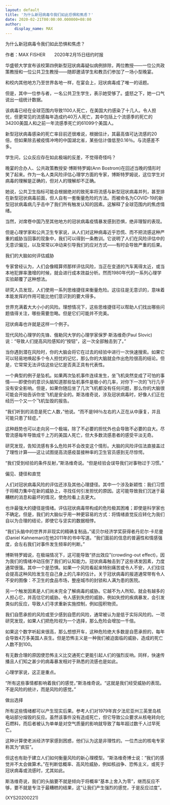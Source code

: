 ```yaml
---
layout: default
title: '为什么新冠病毒令我们如此恐惧和焦虑？'
date: 2020-02-21T00:00:00.000000+08:00
author:
    display_name: MAX
---
```


为什么新冠病毒令我们如此恐惧和焦虑？

作者：MAX FISHER　　2020年2月15日纽约时报

华盛顿大学宣布该校第四例新型冠状病毒疑似病例排除，两位教授——一位公共政策教授和一位公共卫生教授——随即邀请学生和教员们参加了一场小型晚宴。

和校内其他地方乃至世界各地一样，在宴会上，冠状病毒成了唯一的话题。

但是，其中一位参与者，一名公共卫生学生，表示她受够了。盛怒之下，她一口气说出一组统计数据。

该病毒已经在全球范围内导致1100人死亡，在美国大约感染了十几人。令人担忧，但更常见的流感每年造成约40万人死亡，其中包括上个流感季的死亡的34200美国人和之前一年流感季死亡的61099个美国人。

新型冠状病毒感染的死亡率目前还很难说，根据估计，其最高值可达流感的20倍，但如果除去被疫情冲垮的中国湖北省，某些估计值低至0.16％。与流感差不多。

学生问，公众反应存在如此极端的反差，不觉得奇怪吗？

晚宴的合办人、公共政策教授安·博斯特罗姆(Ann Bostrom)在回述当晚的情形时笑了起来。作为一名人类风险评估心理学方面的专家，博斯特罗姆说，这位学生对病毒的理解是正确的，但对人的理解却不正确。

她说，公共卫生指标可能会根据绝对的致死率将流感与新型冠状病毒并列，甚至排在新型冠状病毒前面，但人自有一套衡量危险的方法。而被命名为COVID-19的新型冠状病毒病几乎击中了我们所有触发认知的因素。这解释了全球范围内的焦虑情绪。

当然，对席卷中国乃至其他地方的冠状病毒疫情暴发感到恐惧，绝非理智的表现。

但是心理学家和公共卫生专家说，从人们对这种病毒近乎恐慌、而不把流感这种严重的威胁当回事的现象中，我们可以得到一条教训。它说明了人们在风险评估中的无意识偏见，以及常常以冲动来引导我们的应对方式——有时会导致严重的后果。

我们的大脑如何评估威胁

专家曾经认为，人们会像精算师那样评估风险，当正在变道的汽车离得太近，或当本地犯罪率激增的时候，就会进行成本效益分析。然而1980年代的一系列心理学实验颠覆了这种想法。

研究人员发现，人们使用一系列思维捷径来衡量危险。这往往是无意识的，意味着本能发挥的作用可能比他们意识到的要大得多。

世界充满着大大小小的风险。理想情况下，这些思维捷径可以帮助人们找出哪些问题值得关注，哪些需要忽略。但是它们可能并不完美。

冠状病毒也许就是这样一个例子。

现代风险心理学的先锋、俄勒冈大学的心理学家保罗·斯洛维奇(Paul Slovic)说：“导致人们提高风险感知的“按钮”，这一次全部触击到了。”

当你遇到潜在风险时，你的大脑会将它在过去的经验中进行一次快速搜索。如果它可以轻易地唤起多个令人担忧的记忆，那么你的大脑就会作出危险很高的结论。但是，它常常无法评估这些记忆是否真正具有代表性。

一个典型的例子是坠机。如果两次坠机事件连续发生，坐飞机突然变成了可怕的事情——即使你的意识头脑知道那些坠机事件是极小的几率，对你下一次的飞行几乎没有安全影响。但是，如果你随后坐了几次飞机都没有任何问题，那么你的大脑很可能会开始告诉你坐飞机是安全的。斯洛维奇说，涉及冠状病毒时，好像人们正在经历一个又一个飞机坠毁的报告。

“我们听到的消息是死亡人数，”他说。“而不是98％左右的人正在从中康复，并且可能只患了轻症。”

这种趋势也可以走向另一个极端，除了不必要的担忧外也会导致不必要的自大。尽管流感每年导致成千上万的美国人死亡，但大多数流感患者的感受平淡无奇。

研究发现，告知流感有多么危险并不会改变这个情形。大脑的风险评估法直接盖过了理性计算——这让试图提高流感疫苗接种率的卫生官员感到无尽惊愕。

“我们受到经验的条件反射，”斯洛维奇说。“但是经验会误导我们对事物过于习惯。”

偏见、捷径和直觉

人们对冠状病毒风险的评估还涉及其他心理捷径。其中一个涉及新颖性：我们习惯于将精力集中在新的威胁上，寻找任何引发担忧的原因。这可能导致我们沉迷于最糟糕的消息和最坏的情况，使危险看上去更大。

也许最强大的捷径是情绪。评估冠状病毒带构成的危险极其困难；即使是科学家也不确定。但是，我们的大脑似乎用一种更容易的方式：将情绪直觉反应转化为我们自以为合理的结论，即使它与坚实的数据相悖。

“我们头脑中的世界并非现实的精确复制品，”诺贝尔经济学奖获得者丹尼尔·卡尼曼(Daniel Kahneman)在他2011年的书中写道。“我们面前的信息的普遍性和情感强度，会左右我们对事件发生频率的判断。”

博斯特罗姆说，在极端情况下，这可能导致“挤出效应”(crowding-out effect)，因为我们的情绪冲动压倒了我们的认知能力。冠状病毒触击到了这些诱发因素，力度通常很强。其中一个是恐惧。如果一个风险看起来特别痛苦或令人不安，人们往往会提高这种风险发生在自己身上的几率的估计。关于冠状病毒的报道通常带有令人不安的图像：不卫生的食品市场，整座城市的封锁和人满为患的医院。

另一个触发因素是人们尚未完全了解病毒的威胁。它越不为人所知，就会有越多的人担心它，并高估它的威胁。令人感到失控的威胁，例如失控的疾病暴发，会引发类似的反应，导致人们寻求重新实施控制，例如囤积物资。

我们自愿承担的风险或至少感到自愿的风险，通常被认为是低于实际风险的。一项研究发现，如果人们把危险视为一个选择，那么危险会增加一千倍。

如果这个数字听起来很高，那么想想开车，这种危险绝大多数是自愿承担的，每年会导致4万多美国人丧生。但是恐怖主义是一种我们被迫面临的威胁，造成的死亡人数不到100。

有无数合理的原因使恐怖主义比交通死亡更能引起人们的强烈反响。同样，快速传播且人们知之甚少的病毒暴发相对于熟悉的流感也是如此。

心理学家说，这正是重点。

“所有这些事情都影响着我们的感觉，”斯洛维奇说。“这就是我们经受威胁的表现。不是风险的统计，而是风险的感觉。”

做出选择

所有这些情绪都可以产生现实后果。参考人们对1979年宾夕法尼亚州三英里岛核电站部分熔毁的反应。虽然该事件没有造成死亡，但它导致公众要求从核电转向化石燃料，而后者被认为单单是对空气质量的影响就导致了每年超过数千人过早死亡。

这种计算使老派经济学家感到困惑，他们认为这是非理性的。一位杰出的核电专家称其为“疯狂”。

但这也有助于建立人们如何衡量风险的新心理模型。“斯洛维奇博士说：“我们的感觉并不太会做算术。”在判断低概率、高风险威胁，例如核战争、恐怖主义，或死于冠状病毒或流感时，尤其如此。

斯洛维奇说，我们的头脑要不就是倾向于将概率“基本上舍入为零”，继而反应不够，要不就是专注于最糟糕的结果，这“让我们产生强烈的感觉，于是反应过度”。

(XYS20200221)

